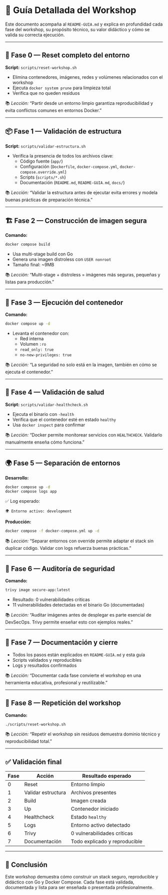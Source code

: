 # 📘 Guía Detallada del Workshop

Este documento acompaña al `README-GUIA.md` y explica en profundidad cada fase del workshop, su propósito técnico, su valor didáctico y cómo se valida su correcta ejecución.

---

## 🔁 Fase 0 — Reset completo del entorno

**Script:** `scripts/reset-workshop.sh`

- Elimina contenedores, imágenes, redes y volúmenes relacionados con el workshop
- Ejecuta `docker system prune` para limpieza total
- Verifica que no queden residuos

📚 *Lección:* “Partir desde un entorno limpio garantiza reproducibilidad y evita conflictos comunes en entornos Docker.”

---

## 📦 Fase 1 — Validación de estructura

**Script:** `scripts/validar-estructura.sh`

- Verifica la presencia de todos los archivos clave:
  - Código fuente (`app/`)
  - Configuración (`Dockerfile`, `docker-compose.yml`, `docker-compose.override.yml`)
  - Scripts (`scripts/*.sh`)
  - Documentación (`README.md`, `README-GUIA.md`, `docs/`)

📚 *Lección:* “Validar la estructura antes de ejecutar evita errores y modela buenas prácticas de preparación técnica.”

---

## 🏗️ Fase 2 — Construcción de imagen segura

**Comando:**

```bash
docker compose build
```

- Usa multi-stage build con Go
- Genera una imagen distroless con `USER nonroot`
- Tamaño final: ~9MB

📚 *Lección:* “Multi-stage + distroless = imágenes más seguras, pequeñas y listas para producción.”

---

## 🐳 Fase 3 — Ejecución del contenedor

**Comando:**

```bash
docker compose up -d
```

- Levanta el contenedor con:
  - Red interna
  - Volumen `:ro`
  - `read_only: true`
  - `no-new-privileges: true`

📚 *Lección:* “La seguridad no solo está en la imagen, también en cómo se ejecuta el contenedor.”

---

## 🧪 Fase 4 — Validación de salud

**Script:** `scripts/validar-healthcheck.sh`

- Ejecuta el binario con `-health`
- Verifica que el contenedor esté en estado `healthy`
- Usa `docker inspect` para confirmar

📚 *Lección:* “Docker permite monitorear servicios con `HEALTHCHECK`. Validarlo manualmente enseña cómo funciona.”

---

## 🌍 Fase 5 — Separación de entornos

**Desarrollo:**

```bash
docker compose up -d
docker compose logs app
```

✅ Log esperado:

```
🌍 Entorno activo: development
```

**Producción:**

```bash
docker compose -f docker-compose.yml up -d
```

📚 *Lección:* “Separar entornos con override permite adaptar el stack sin duplicar código. Validar con logs refuerza buenas prácticas.”

---

## 🔐 Fase 6 — Auditoría de seguridad

**Comando:**

```bash
trivy image secure-app:latest
```

- Resultado: 0 vulnerabilidades críticas
- 11 vulnerabilidades detectadas en el binario Go (documentadas)

📚 *Lección:* “Auditar imágenes antes de desplegar es parte esencial de DevSecOps. Trivy permite enseñar esto con ejemplos reales.”

---

## 📄 Fase 7 — Documentación y cierre

- Todos los pasos están explicados en `README-GUIA.md` y esta guía
- Scripts validados y reproducibles
- Logs y resultados confirmados

📚 *Lección:* “Documentar cada fase convierte el workshop en una herramienta educativa, profesional y reutilizable.”

---

## 🔁 Fase 8 — Repetición del workshop

**Comando:**

```bash
./scripts/reset-workshop.sh
```

📚 *Lección:* “Repetir el workshop sin residuos demuestra dominio técnico y reproducibilidad total.”

---

## ✅ Validación final

| Fase | Acción | Resultado esperado |
|------|--------|--------------------|
| 0 | Reset | Entorno limpio |
| 1 | Validar estructura | Archivos presentes |
| 2 | Build | Imagen creada |
| 3 | Up | Contenedor iniciado |
| 4 | Healthcheck | Estado `healthy` |
| 5 | Logs | Entorno activo detectado |
| 6 | Trivy | 0 vulnerabilidades críticas |
| 7 | Documentación | Todo explicado y reproducible |

---

## 🎯 Conclusión

Este workshop demuestra cómo construir un stack seguro, reproducible y didáctico con Go y Docker Compose. Cada fase está validada, documentada y lista para ser enseñada o presentada profesionalmente.


